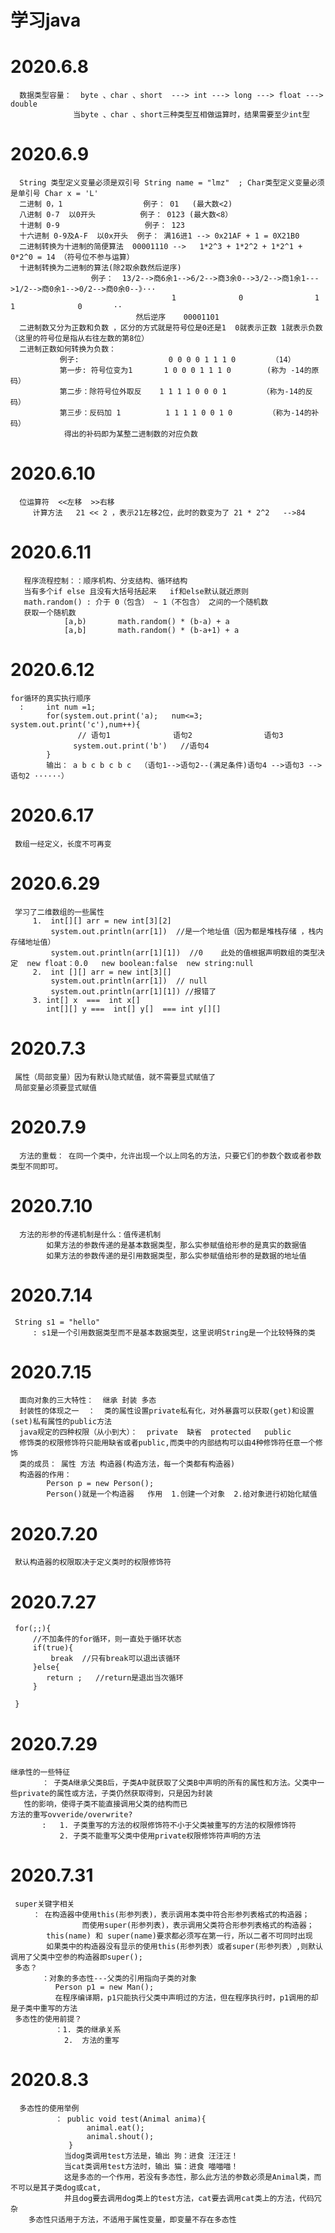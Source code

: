# 学习java

# 2020.6.8
      数据类型容量：  byte 、char 、short  ---> int ---> long ---> float ---> double
                  当byte 、char 、short三种类型互相做运算时，结果需要至少int型
# 2020.6.9
      String 类型定义变量必须是双引号 String name = "lmz"  ; Char类型定义变量必须是单引号 Char x = 'L'
      二进制 0，1                  例子： 01   (最大数<2)
      八进制 0-7  以0开头          例子： 0123 (最大数<8）
      十进制 0-9                   例子： 123
      十六进制 0-9及A-F  以0x开头  例子： 满16进1 --> 0x21AF + 1 = 0X21B0
      二进制转换为十进制的简便算法  00001110 -->   1*2^3 + 1*2^2 + 1*2^1 + 0*2^0 = 14 （符号位不参与运算）
      十进制转换为二进制的算法(除2取余数然后逆序) 
                      例子：  13/2-->商6余1-->6/2-->商3余0-->3/2-->商1余1--->1/2-->商0余1-->0/2-->商0余0--》···
                                        1              0                1            1              0       ··
                                然后逆序    00001101        
      二进制数又分为正数和负数 ，区分的方式就是符号位是0还是1  0就表示正数 1就表示负数（这里的符号位是指从右往左数的第8位）
      二进制正数如何转换为负数：
               例子:                    0 0 0 0 1 1 1 0        （14）
               第一步: 符号位变为1       1 0 0 0 1 1 1 0        (称为 -14的原码）
               第二步：除符号位外取反    1 1 1 1 0 0 0 1        （称为-14的反码）
               第三步：反码加 1          1 1 1 1 0 0 1 0        （称为-14的补码）
                得出的补码即为某整二进制数的对应负数
# 2020.6.10
      位运算符  <<左移  >>右移
         计算方法   21 << 2 ，表示21左移2位，此时的数变为了 21 * 2^2   -->84
# 2020.6.11
       程序流程控制：：顺序机构、分支结构、循环结构
       当有多个if else 且没有大括号括起来   if和else默认就近原则
       math.random() : 介于 0（包含） ~ 1（不包含） 之间的一个随机数 
       获取一个随机数
                [a,b)       math.random() * (b-a) + a
                [a,b]       math.random() * (b-a+1) + a
# 2020.6.12
    for循环的真实执行顺序
      :     int num =1;
            for(system.out.print('a);   num<=3;    system.out.print('c'),num++){
                   // 语句1              语句2                语句3
                  system.out.print('b')   //语句4
            }
            输出： a b c b c b c  （语句1-->语句2--(满足条件)语句4 -->语句3 -->语句2 ······）
# 2020.6.17
     数组一经定义，长度不可再变
# 2020.6.29
     学习了二维数组的一些属性
         1.  int[][] arr = new int[3][2]
             system.out.println(arr[1])  //是一个地址值（因为都是堆栈存储 ，栈内存储地址值）
             system.out.println(arr[1][1])  //0    此处的值根据声明数组的类型决定  new float：0.0   new boolean:false  new string:null 
         2.  int [][] arr = new int[3][]
             system.out.println(arr[1])  // null
             system.out.println(arr[1][1]) //报错了
         3. int[] x  ===  int x[] 
            int[][] y ===  int[] y[]  === int y[][]          
     
# 2020.7.3
     属性（局部变量）因为有默认隐式赋值，就不需要显式赋值了
     局部变量必须要显式赋值
# 2020.7.9
      方法的重载： 在同一个类中，允许出现一个以上同名的方法，只要它们的参数个数或者参数类型不同即可。
# 2020.7.10
      方法的形参的传递机制是什么：值传递机制
            如果方法的参数传递的是基本数据类型，那么实参赋值给形参的是真实的数据值
            如果方法的参数传递的是引用数据类型，那么实参赋值给形参的是数据的地址值
# 2020.7.14
     String s1 = "hello"  
         : s1是一个引用数据类型而不是基本数据类型，这里说明String是一个比较特殊的类
# 2020.7.15
      面向对象的三大特性：  继承 封装 多态
      封装性的体现之一  ：  类的属性设置private私有化，对外暴露可以获取(get)和设置(set)私有属性的public方法
      java规定的四种权限（从小到大）：  private  缺省  protected   public
      修饰类的权限修饰符只能用缺省或者public,而类中的内部结构可以由4种修饰符任意一个修饰
      类的成员： 属性 方法 构造器(构造方法，每一个类都有构造器)
      构造器的作用：  
            Person p = new Person();   
            Person()就是一个构造器   作用  1.创建一个对象  2.给对象进行初始化赋值
# 2020.7.20
     默认构造器的权限取决于定义类时的权限修饰符
# 2020.7.27
     for(;;){
         //不加条件的for循环，则一直处于循环状态
         if(true){
             break  //只有break可以退出该循环
         }else{
            return ;   //return是退出当次循环
         }
        
     }
# 2020.7.29
    继承性的一些特征
           ： 子类A继承父类B后，子类A中就获取了父类B中声明的所有的属性和方法。父类中一些private的属性或方法，子类仍然获取得到，只是因为封装
       性的影响，使得子类不能直接调用父类的结构而已
    方法的重写ovveride/overwrite?
           :   1. 子类重写的方法的权限修饰符不小于父类被重写的方法的权限修饰符
               2. 子类不能重写父类中使用private权限修饰符声明的方法
# 2020.7.31
     super关键字相关
         ： 在构造器中使用this(形参列表)，表示调用本类中符合形参列表格式的构造器；
                    而使用super(形参列表)，表示调用父类符合形参列表格式的构造器；
            this(name) 和 super(name)要求都必须写在第一行，所以二者不可同时出现
            如果类中的构造器没有显示的使用this(形参列表）或者super(形参列表）,则默认调用了父类中空参的构造器即super();
     多态？
           ：对象的多态性---父类的引用指向子类的对象
              Person p1 = new Man();
              在程序编译期，p1只能执行父类中声明过的方法，但在程序执行时，p1调用的却是子类中重写的方法
     多态性的使用前提？
              ：1. 类的继承关系
                2.  方法的重写
# 2020.8.3
      多态性的使用举例
              ： public void test(Animal anima){
                     animal.eat();
                     animal.shout();
                 }
                当dog类调用test方法是，输出 狗：进食 汪汪汪！
                当cat类调用test方法时，输出 猫：进食 喵喵喵！
                这是多态的一个作用，若没有多态性，那么此方法的参数必须是Animal类，而不可以是其子类dog或cat,
                并且dog要去调用dog类上的test方法，cat要去调用cat类上的方法，代码冗杂
        多态性只适用于方法，不适用于属性变量，即变量不存在多态性
